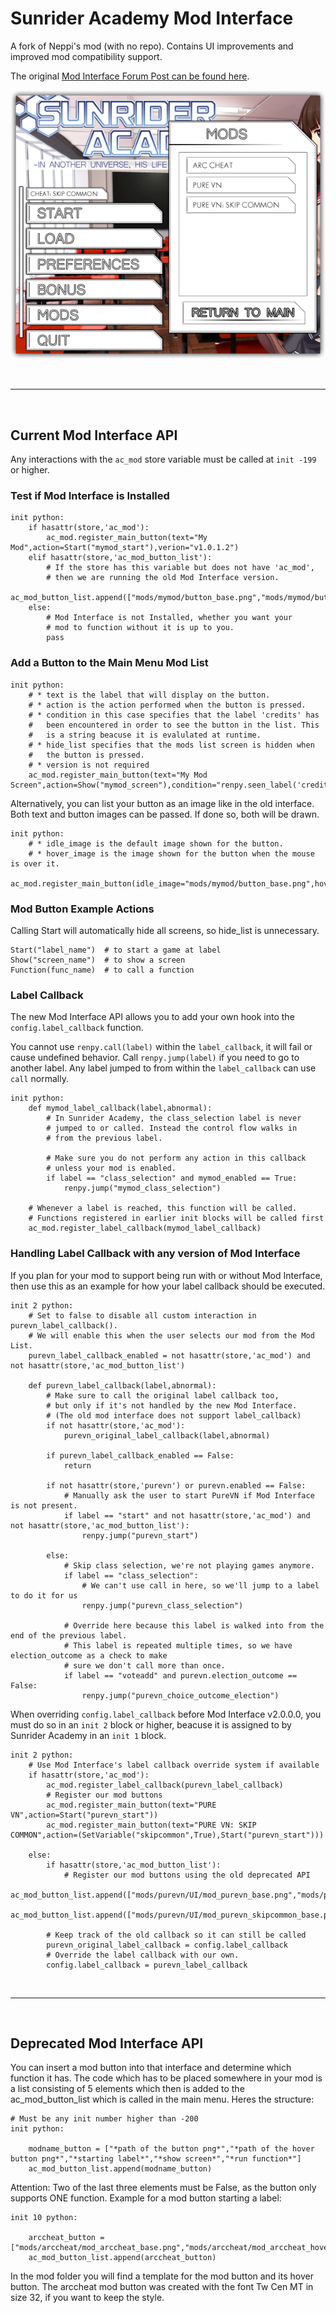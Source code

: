 # Sunrider Academy Mod Interface

A fork of Neppi's mod (with no repo). Contains UI improvements and improved mod compatibility support.

The original [Mod Interface Forum Post can be found here](http://forum.loveinspace.moe/thread/625/sunrider-academy-mod-interface).

<p align="center"><img src="preview/mod_list_preview_2.png"/></p>

<br/>

***

<br/>

## Current Mod Interface API

Any interactions with the `ac_mod` store variable must be called at `init -199` or higher.

### Test if Mod Interface is Installed

```renpy
init python:
    if hasattr(store,'ac_mod'):
        ac_mod.register_main_button(text="My Mod",action=Start("mymod_start"),verion="v1.0.1.2")
    elif hasattr(store,'ac_mod_button_list'):
        # If the store has this variable but does not have 'ac_mod',
        # then we are running the old Mod Interface version.
        ac_mod_button_list.append(["mods/mymod/button_base.png","mods/mymod/button_hover.png","mymod_start",False,False])
    else:
        # Mod Interface is not Installed, whether you want your
        # mod to function without it is up to you.
        pass
```

### Add a Button to the Main Menu Mod List

```renpy
init python:
    # * text is the label that will display on the button.
    # * action is the action performed when the button is pressed.
    # * condition in this case specifies that the label 'credits' has
    #   been encountered in order to see the button in the list. This
    #   is a string beacuse it is evalulated at runtime.
    # * hide_list specifies that the mods list screen is hidden when
    #   the button is pressed.
    # * version is not required
    ac_mod.register_main_button(text="My Mod Screen",action=Show("mymod_screen"),condition="renpy.seen_label('credits')",hide_list=True,version="v2.0.0.0")
```

Alternatively, you can list your button as an image like in the old interface. Both text and button images can be passed. If done so, both will be drawn.

```renpy
init python:
    # * idle_image is the default image shown for the button.
    # * hover_image is the image shown for the button when the mouse is over it.
    ac_mod.register_main_button(idle_image="mods/mymod/button_base.png",hover_image="mods/mymod/button_hover.png",action=Start("mymod_start"))
```

### Mod Button Example Actions

Calling Start will automatically hide all screens, so hide_list is unnecessary.

```renpy
Start("label_name")  # to start a game at label
Show("screen_name")  # to show a screen
Function(func_name)  # to call a function
```

### Label Callback

The new Mod Interface API allows you to add your own hook into the `config.label_callback` function.

You cannot use `renpy.call(label)` within the `label_callback`, it will fail or cause undefined behavior. Call `renpy.jump(label)` if you need to go to another label. Any label jumped to from within the `label_callback` can use `call` normally.

```renpy
init python:
    def mymod_label_callback(label,abnormal):
        # In Sunrider Academy, the class_selection label is never
        # jumped to or called. Instead the control flow walks in
        # from the previous label.
        
        # Make sure you do not perform any action in this callback
        # unless your mod is enabled.
        if label == "class_selection" and mymod_enabled == True:
            renpy.jump("mymod_class_selection")
    
    # Whenever a label is reached, this function will be called.
    # Functions registered in earlier init blocks will be called first
    ac_mod.register_label_callback(mymod_label_callback)
```

### Handling Label Callback with any version of Mod Interface

If you plan for your mod to support being run with or without Mod Interface, then use this as an example for how your label callback should be executed.

```renpy
init 2 python:
    # Set to false to disable all custom interaction in purevn_label_callback().
    # We will enable this when the user selects our mod from the Mod List.
    purevn_label_callback_enabled = not hasattr(store,'ac_mod') and not hasattr(store,'ac_mod_button_list')

    def purevn_label_callback(label,abnormal):
        # Make sure to call the original label callback too,
        # but only if it's not handled by the new Mod Interface.
        # (The old mod interface does not support label_callback)
        if not hasattr(store,'ac_mod'):
            purevn_original_label_callback(label,abnormal)

        if purevn_label_callback_enabled == False:
            return

        if not hasattr(store,'purevn') or purevn.enabled == False:
            # Manually ask the user to start PureVN if Mod Interface is not present.
            if label == "start" and not hasattr(store,'ac_mod') and not hasattr(store,'ac_mod_button_list'):
                renpy.jump("purevn_start")

        else:
            # Skip class selection, we're not playing games anymore.
            if label == "class_selection":
                # We can't use call in here, so we'll jump to a label to do it for us
                renpy.jump("purevn_class_selection")

            # Override here because this label is walked into from the end of the previous label.
            # This label is repeated multiple times, so we have election_outcome as a check to make
            # sure we don't call more than once.
            if label == "voteadd" and purevn.election_outcome == False:
                renpy.jump("purevn_choice_outcome_election")
```

When overriding `config.label_callback` before Mod Interface v2.0.0.0, you must do so in an `init 2` block or higher, beacuse it is assigned to by Sunrider Academy in an `init 1` block.

```renpy
init 2 python:
    # Use Mod Interface's label callback override system if available
    if hasattr(store,'ac_mod'):
        ac_mod.register_label_callback(purevn_label_callback)
        # Register our mod buttons
        ac_mod.register_main_button(text="PURE VN",action=Start("purevn_start"))
        ac_mod.register_main_button(text="PURE VN: SKIP COMMON",action=(SetVariable("skipcommon",True),Start("purevn_start")))

    else:
        if hasattr(store,'ac_mod_button_list'):
            # Register our mod buttons using the old deprecated API
            ac_mod_button_list.append(["mods/purevn/UI/mod_purevn_base.png","mods/purevn/UI/mod_purevn_hover.png","purevn_start",False,False])
            ac_mod_button_list.append(["mods/purevn/UI/mod_purevn_skipcommon_base.png","mods/purevn/UI/mod_purevn_skipcommon_hover.png","purevn_start_skipcommon",False,False])

        # Keep track of the old callback so it can still be called
        purevn_original_label_callback = config.label_callback
        # Override the label callback with our own.
        config.label_callback = purevn_label_callback
```

<br/>

***

<br/>

## Deprecated Mod Interface API

You can insert a mod button into that interface and determine which function it has. The code which has to be placed somewhere in your mod is a list consisting of 5 elements which then is added to the ac_mod_button_list which is called in the main menu. Heres the structure:

```renpy
# Must be any init number higher than -200
init python:

    modname_button = ["*path of the button png*","*path of the hover button png*","*starting label*","*show screen*","*run function*"]
    ac_mod_button_list.append(modname_button)
```

Attention: Two of the last three elements must be False, as the button only supports ONE function. Example for a mod button starting a label:

```renpy
init 10 python:

    arccheat_button = ["mods/arccheat/mod_arccheat_base.png","mods/arccheat/mod_arccheat_hover.png","arc_cheat2",False,False]
    ac_mod_button_list.append(arccheat_button)
```

In the mod folder you will find a template for the mod button and its hover button. The arccheat mod button was created with the font Tw Cen MT in size 32, if you want to keep the style.
